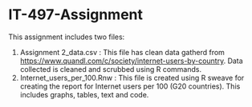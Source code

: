 IT-497-Assignment
=================

This assignment includes two files: 

1. Assignment 2_data.csv : This file has clean data gatherd from https://www.quandl.com/c/society/internet-users-by-country.
Data collected is cleaned and scrubbed using R commands.
2. Internet_users_per_100.Rnw : This file is created using R sweave for creating the report for Internet users per 100 (G20 countries). 
This includes graphs, tables, text and code.
